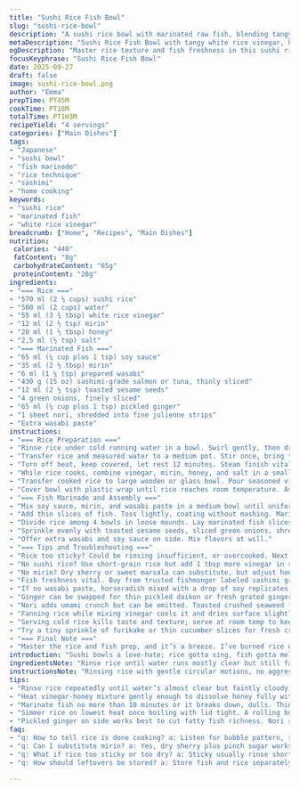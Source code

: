 ```yaml
---
title: "Sushi Rice Fish Bowl"
slug: "sushi-rice-bowl"
description: "A sushi rice bowl with marinated raw fish, blending tangy vinegared rice, soy-mirin-wasabi marinated fish, toasted sesame, and fresh garnishes. Technique-focused, emphasizing rice texture and fish freshness. Includes ginger, nori threads, green onion. Tweaked ingredient ratios and timing for better results. Uses white rice vinegar instead of rice vinegar, and swapped white sugar for honey for subtle depth."
metaDescription: "Sushi Rice Fish Bowl with tangy white rice vinegar, honey-sweetened marinade, fresh sashimi, toasted sesame, nori, ginger, and delicate texture tips."
ogDescription: "Master rice texture and fish freshness in this sushi rice fish bowl. Vinegar-honey mix, brief marinate, delicate layering, toasted sesame, nori, and fresh ginger."
focusKeyphrase: "Sushi Rice Fish Bowl"
date: 2025-09-27
draft: false
image: sushi-rice-bowl.png
author: "Emma"
prepTime: PT45M
cookTime: PT18M
totalTime: PT1H3M
recipeYield: "4 servings"
categories: ["Main Dishes"]
tags:
- "Japanese"
- "sushi bowl"
- "fish marinade"
- "rice technique"
- "sashimi"
- "home cooking"
keywords:
- "sushi rice"
- "marinated fish"
- "white rice vinegar"
breadcrumb: ["Home", "Recipes", "Main Dishes"]
nutrition: 
 calories: "440"
 fatContent: "8g"
 carbohydrateContent: "65g"
 proteinContent: "28g"
ingredients:
- "=== Rice ==="
- "570 ml (2 ⅓ cups) sushi rice"
- "500 ml (2 cups) water"
- "55 ml (3 ¾ tbsp) white rice vinegar"
- "12 ml (2 ½ tsp) mirin"
- "20 ml (1 ⅓ tbsp) honey"
- "2,5 ml (½ tsp) salt"
- "=== Marinated Fish ==="
- "65 ml (¼ cup plus 1 tsp) soy sauce"
- "35 ml (2 ⅓ tbsp) mirin"
- "6 ml (1 ¼ tsp) prepared wasabi"
- "430 g (15 oz) sashimi-grade salmon or tuna, thinly sliced"
- "12 ml (2 ½ tsp) toasted sesame seeds"
- "4 green onions, finely sliced"
- "65 ml (¼ cup plus 1 tsp) pickled ginger"
- "1 sheet nori, shredded into fine julienne strips"
- "Extra wasabi paste"
instructions:
- "=== Rice Preparation ==="
- "Rinse rice under cold running water in a bowl. Swirl gently, then drain. Repeat rinsing 4–5 times until water runs almost clear but still slightly milky — signals surface starch. Drain rice thoroughly in a fine mesh strainer for at least 10 minutes. Moisture affects cooking consistency."
- "Transfer rice and measured water to a medium pot. Stir once, bring to a rolling boil over medium-high. A hinge sound settles; bubbles should form rapidly but not scorch. Immediately reduce heat to lowest setting, cover tightly right away. Simmer 14–16 minutes. Avoid lifting the lid; steam’s job here."
- "Turn off heat, keep covered, let rest 12 minutes. Steam finish vital to absorb moisture evenly. Rice should be tender yet grains separate. Overcooked means mush; undercooked feels chalky."
- "While rice cooks, combine vinegar, mirin, honey, and salt in a small saucepan over low heat. Warm gently until honey dissolves and mixture slightly thickens, about 3 minutes. Don’t boil; acidity can diminish."
- "Transfer cooked rice to large wooden or glass bowl. Pour seasoned vinegar gently over steaming rice. Fold rice carefully using a wooden spatula or rice paddle with slicing motion — not stirring or smashing. Cool by fanning to give sheen and perfect sticky texture. This step is where perfect texture emerges."
- "Cover bowl with plastic wrap until rice reaches room temperature. Avoid refrigeration; cold rice kills texture and gloss."
- "=== Fish Marinade and Assembly ==="
- "Mix soy sauce, mirin, and wasabi paste in a medium bowl until uniform. Adjust wasabi to your heat tolerance; best to start mild, can add at plating."
- "Add thin slices of fish. Toss lightly, coating without mashing. Marinate no more than 10 minutes at room temp; too long will change fish texture and color."
- "Divide rice among 4 bowls in loose mounds. Lay marinated fish slices overlapping generously over rice. Look for translucent gloss — if dull, fish might be losing freshness."
- "Sprinkle evenly with toasted sesame seeds, sliced green onions, shredded nori, and spoon pickled ginger alongside or atop."
- "Offer extra wasabi and soy sauce on side. Mix flavors at will."
- "=== Tips and Troubleshooting ==="
- "Rice too sticky? Could be rinsing insufficient, or overcooked. Next batch rinse more thoroughly. Under sticky? Maybe not steamed long enough."
- "No sushi rice? Use short-grain rice but add 1 tbsp more vinegar in seasoning. Other grains won’t work."
- "No mirin? Dry sherry or sweet marsala can substitute, but adjust honey amount as sweetness will vary."
- "Fish freshness vital. Buy from trusted fishmonger labeled sashimi grade and keep chilled to last minute."
- "If no wasabi paste, horseradish mixed with a drop of soy replicates heat."
- "Ginger can be swapped for thin pickled daikon or fresh grated ginger but flavor shifts sharply."
- "Nori adds umami crunch but can be omitted. Toasted crushed seaweed flakes or furikake can fill in."
- "Fanning rice while mixing vinegar cools it and dries surface slightly. Use a handheld fan or piece of cardboard."
- "Serving cold rice kills taste and texture; serve at room temp to keep balance."
- "Try a tiny sprinkle of furikake or thin cucumber slices for fresh crunch — adds a twist without overpowering."
- "=== Final Note ==="
- "Master the rice and fish prep, and it’s a breeze. I’ve burned rice once by rushing the simmer; a loss of texture you feel immediately. Dull fish or bad rice ruins it faster than anything else. Smell sharpness from vinegar, sweet honey balance, and toasted sesame aroma pulling together. That’s when you know you nailed it."
introduction: "Sushi bowls a love-hate; rice gotta sing, fish gotta melt. Beginners rush rice—sticky mess. Learned patience matters—rinse, rest, fan, repeat. Fish fresh? Non-negotiable. Tried without mirin, felt flat; honey replaced sugar provides unexpected roundness. Tossing fish too soon disintegrates slices. Slice thin, layer thick. Sesame smell pulls aroma, nori sharpens umami. Ditch refrigeration for rice or cold mush spoils balance. Ginger cuts fatty fish, keep on side, not saturate. Wasabi non-negotiable on side—responds to heat. Simple bowls, complex practice. Worth every minute fuss."
ingredientsNote: "Rinse rice until water runs mostly clear but still faintly cloudy — over-rinsing strips starch leaving dry grains, under rinsing cancels sticky gloss. Use fresh sushi or short-grain rice; avoid long-grain. Replaced rice vinegar with white rice vinegar for sharper tang, swapped sugar for honey for natural sweetness and depth — adjust honey to taste. Mirin can be tough to find; substitute dry sherry plus a pinch of sugar but flavor dims slightly. Fish must be sashimi-grade; thaw frozen completely and pat dry before marinade. Use fresh wasabi paste or horseradish as backup — adds essential heat layer. Nori shredded finely, not coarsely chopped to avoid chewy chunks. Pickled ginger is classic but can replace with thinly sliced lightly pickled daikon if unavailable. Toast sesame seeds fresh to release oils and aroma, no pre-roasted unless fresh."
instructionsNote: "Rinsing rice with gentle circular motions, no aggressive scrubbing—preserves grain integrity. Draining long enough crucial; excess water ruins steaming. Control simmer strictly; a violent boil breaks grains. Rest time as important as cooking—redistributes steam. Vinegar mix warmed to dissolve honey and salt fully; cold additions clump or leave uneven seasoning. Mixing vinegar gently folds rice grains, keeps surface glossy with distinct grains. Cooling rice spread on tray can speed process but cover to prevent drying out. Fish marinade brief — allows flavor soak without cooking. Toss only to coat; too much agitation bruises delicate flesh. Assembly layered for visual appeal and balanced mouthfeel; overlapping fish adds pouch softness. Sprinkle garnishes to add layers—sesame cracks under teeth, nori slight bite, ginger sharp contrast. Wasabi on the side invites control of heat per bite. Remember; rice texture and marinade flavor dictate success here, not complicated steps."
tips:
- "Rinse rice repeatedly until water’s almost clear but faintly cloudy; overdo it and grains dry out, underdo it no glossy sticky surface. Drain thoroughly, moisture ruins steaming consistency. Resting rice post-cook is crucial; steam redistributes, you want grains distinct not mush."
- "Heat vinegar-honey mixture gently enough to dissolve honey fully without boiling; boiling kills acidity, flavor drops. Folding vinegar into hot rice requires slicing motion, no smashing, no stirring. Use wooden paddle for texture; fan rice while folding to cool and dry surface lightly — sheen forms."
- "Marinate fish no more than 10 minutes or it breaks down, dulls. Thin slices critical to prevent bruising during tossing. Start light on wasabi marinade, adjust later at plating; heat changes fish perception. Room temp marinating avoids early spoilage but don’t exceed time or texture suffers."
- "Simmer rice on lowest heat once boiling with lid tight. A rolling boil before that gives hinge sound and rapid bubbles without scorching. Avoid boiling hard during simmer or grains rupture; steam is cooking agent here, not direct water. Cover instantly to seal steam in."
- "Pickled ginger on side works best to cut fatty fish richness. Nori shredded very fine, not chunked harshly — chew texture delicate with contrasting sesame crunch. Toast sesame fresh to wake oils, aroma. Multiple garnishes create layers of mouthfeel and flavor contrast without muddling."
faq:
- "q: How to tell rice is done cooking? a: Listen for bubble pattern, rapid but gentle. No loud boil. After simmer time, turn off heat but keep lid closed. Rice rest redistributes steam evenly. Texture should be tender but grains separate when folded. Mush means overcooked, chalky undercooked."
- "q: Can I substitute mirin? a: Yes, dry sherry plus pinch sugar works. Honey amount might adjust for sweetness. Flavor dims slightly but still okay. Dry marsala can replace too. Never skip sweet element or fish marinade taste goes flat."
- "q: What if rice too sticky or too dry? a: Sticky usually rinse short, water excess, or overcook. Try more thorough rinsing next time, longer drain. Under sticky means not steamed enough or vinegar mix off. Avoid refrigeration on rice; cold kills texture, turns mushy."
- "q: How should leftovers be stored? a: Store fish and rice separately if possible. Rice cools to room temp, cover tight but no fridge long-term or texture suffers. Fish best eaten same day chilled well. Reheat rice gently by steaming, avoid microwaving dry. Wasabi and condiments fresh add fresh punch at serving."

---
```

